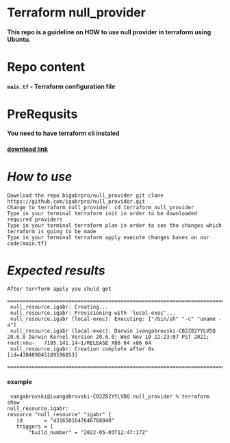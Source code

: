 # **Terraform null_provider**

#### This repo is a guideline on HOW to use null provider in terraform using Ubuntu.

# **Repo content**
#### ```main.tf``` - Terraform configuration file

# **PreRequsits**
#### You need to have terraform cli instaled 
#### [download link](https://www.terraform.io/downloads)

# ***How to use***
#### 
    Download the repo bigabrpro/null_provider git clone https://github.com/igabrpro/null_provider.git
    Change to terraform_null_provider: cd terraform_null_provider
    Type in your terminal terraform init in order to be downloaded required providers
    Type in your terminal terraform plan in order to see the changes which terraform is going to be made
    Type in your terminal terraform apply execute changes bases on our code(main.tf)


# ***Expected results***
 
  ```
  After terrform apply you shuld get
   ==============================================================================
   null_resource.igabr: Creating...
   null_resource.igabr: Provisioning with 'local-exec'...
   null_resource.igabr (local-exec): Executing: ["/bin/sh" "-c" "uname -a"]
   null_resource.igabr (local-exec): Darwin ivangabrovski-C02Z82YYLVDQ 20.6.0 Darwin Kernel Version 20.6.0: Wed Nov 10 22:23:07 PST 2021; root:xnu-   7195.141.14~1/RELEASE_X86_64 x86_64
   null_resource.igabr: Creation complete after 0s [id=438409045189596853]
   ==============================================================================
 ```
 #### example
 ```
  vangabrovski@ivangabrovski-C02Z82YYLVDQ null_provider % terraform show
 null_resource.igabr:
 resource "null_resource" "igabr" {
    id       = "4316501647646768040"
    triggers = {
        "build_number" = "2022-05-03T12:47:17Z"
```

